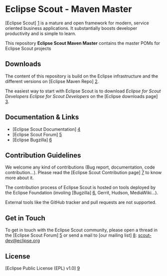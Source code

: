 Eclipse Scout - Maven Master
==========================

[Eclipse Scout] [1] is a mature and open framework for modern, service oriented business applications.
It substantially boosts developer productivity and is simple to learn.

This repository **Eclipse Scout Maven Master** contains the master POMs for Eclipse Scout projects


Downloads
---------

The content of this repository is build on the Eclipse infrastructure and the different versions on [Eclipse Maven Repo] [2].

The easiest way to start with Eclipse Scout is to download _Eclipse for Scout Developers Eclipse for Scout Developers_ on the [Eclipse downloads page] [3].


Documentation & Links
---------------------

* [Eclipse Scout Documentation] [4]
* [Eclipse Scout Forum] [5]
* [Eclipse Bugzilla] [6]


Contribution Guidelines
-----------------------

We welcome any kind of contributions (Bug report, documentation, code contribution...).
Please read the [Eclipse Scout Contribution page] [7] to know more about it.

The contribution process of Eclipse Scout is hosted on tools deployed by the Eclipse Foundation (involing [Bugzilla] [6], Gerrit, Hudson, MediaWiki...).

External tools like the GitHub tracker and pull requests are not supported.


Get in Touch
------------

To get in touch with the Eclipse Scout community, please open a thread in the [Eclipse Scout Forum] [5] or send a mail to [our mailing list] [8]: scout-dev@eclipse.org


License
-------

[Eclipse Public License (EPL) v1.0] [9]


[1]: https://www.eclipse.org/scout/
[2]: https://repo.eclipse.org/
[3]: https://www.eclipse.org/downloads/packages/
[4]: https://eclipsescout.github.io/
[5]: https://www.eclipse.org/forums/index.php?t=thread&frm_id=174
[6]: https://bugs.eclipse.org/bugs/
[7]: https://wiki.eclipse.org/Scout/Contribution
[8]: https://accounts.eclipse.org/mailing-list/scout-dev
[9]: https://wiki.eclipse.org/Eclipse_Public_License
